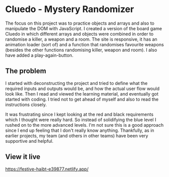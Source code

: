 # Cluedo - Mystery Randomizer

The focus on this project was to practice objects and arrays and also to manipulate the DOM with JavaScript. I created a version of the board game Cluedo in which different arrays and objects were combined in order to randomise a killer, a weapon and a room. The site is responsive, it has an animation loader (sort of) and a function that randomises favourite weapons (besides the other functions randomising killer, weapon and room). I also have added a play-again-button.

## The problem

I started with deconstructing the project and tried to define what the required inputs and outputs would be, and how the actual user flow would look like. Then I read and viewed the learning material, and eventually got started with coding. I tried not to get ahead of myself and also to read the instructions closely. 

It was frustrating since I kept looking at the red and black requirements which I thought were really hard. So instead of solidifying the blue level I rushed on to the more advanced levels. I'm not sure this is a good approach since I end up feeling that I don't really know anything. Thankfully, as in earlier projects, my team (and others in other teams) have been very supportive and helpful. 

## View it live

https://festive-haibt-e39877.netlify.app/
